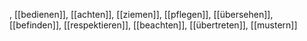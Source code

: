 , [[bedienen]], [[achten]], [[ziemen]], [[pflegen]], [[übersehen]], [[befinden]], [[respektieren]], [[beachten]], [[übertreten]], [[mustern]]